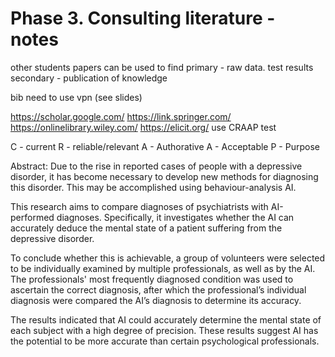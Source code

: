 # Phase 3. Consulting literature - notes

other students papers can be used to find
primary - raw data. test results
secondary - publication of knowledge

bib need to use vpn (see slides)

https://scholar.google.com/
https://link.springer.com/
https://onlinelibrary.wiley.com/
https://elicit.org/
use CRAAP test

C - current
R - reliable/relevant
A - Authorative
A - Acceptable
P - Purpose

Abstract:
Due to the rise in reported cases of people with a depressive disorder, it has become necessary to develop new methods for diagnosing this disorder. This may be accomplished using behaviour-analysis AI.

This research aims to compare diagnoses of psychiatrists with AI-performed diagnoses. Specifically, it investigates whether the AI can accurately deduce the mental state of a patient suffering from the depressive disorder.

To conclude whether this is achievable, a group of volunteers were selected to be individually examined by multiple professionals, as well as by the AI. The professionals' most frequently diagnosed condition was used to ascertain the correct diagnosis, after which the professional’s individual diagnosis were compared the AI’s diagnosis to determine its accuracy.

The results indicated that AI could accurately determine the mental state of each subject with a high degree of precision. These results suggest AI has the potential to be more accurate than certain psychological professionals.
